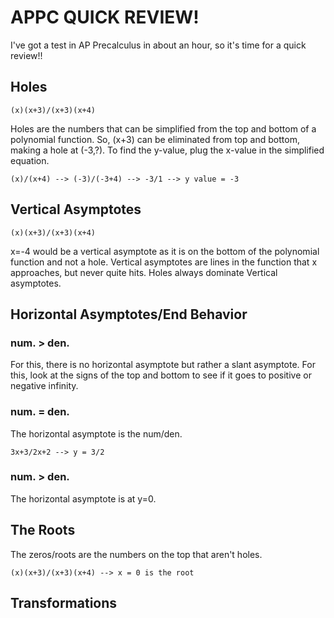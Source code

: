# APPC QUICK REVIEW!
I've got a test in AP Precalculus in about an hour, so it's time for a quick review!!

## Holes
```
(x)(x+3)/(x+3)(x+4)
```
Holes are the numbers that can be simplified from the top and bottom of a polynomial function. So, (x+3) can be eliminated from top and bottom, making a hole at (-3,?). 
To find the y-value, plug the x-value in the simplified equation.
```
(x)/(x+4) --> (-3)/(-3+4) --> -3/1 --> y value = -3
```

## Vertical Asymptotes
```
(x)(x+3)/(x+3)(x+4)
```
x=-4 would be a vertical asymptote as it is on the bottom of the polynomial function and not a hole. Vertical asymptotes are lines in the function that x approaches, but never quite hits. Holes always dominate Vertical asymptotes. 

## Horizontal Asymptotes/End Behavior

### num. > den.
For this, there is no horizontal asymptote but rather a slant asymptote. For this, look at the signs of the top and bottom to see if it goes to positive or negative infinity. 

### num. = den.
The horizontal asymptote is the num/den. 
```
3x+3/2x+2 --> y = 3/2
```
### num. > den.
The horizontal asymptote is at y=0. 

## The Roots
The zeros/roots are the numbers on the top that aren't holes. 
```
(x)(x+3)/(x+3)(x+4) --> x = 0 is the root
```

## Transformations
